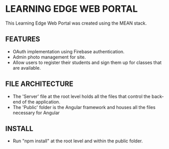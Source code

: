 # LEARNING EDGE WEB PORTAL
This Learning Edge Web Portal was created using the MEAN stack.

## FEATURES
 - OAuth implementation using Firebase authentication.
 - Admin photo management for site.
 - Allow users to register their students and sign them up for classes that are available.

## FILE ARCHITECTURE
 - The 'Server' file at the root level holds all the files that control the back-end of the application.
 - The 'Public' folder is the Angular framework and houses all the files necessary for Angular

## INSTALL
 - Run "npm install" at the root level and within the public folder.